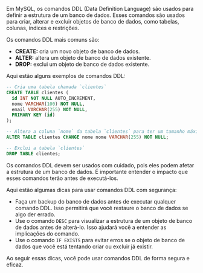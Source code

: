 Em MySQL, os comandos DDL (Data Definition Language) são usados para definir a estrutura de um banco de dados. Esses comandos são usados para criar, alterar e excluir objetos de banco de dados, como tabelas, colunas, índices e restrições.

Os comandos DDL mais comuns são:

* **CREATE:** cria um novo objeto de banco de dados.
* **ALTER:** altera um objeto de banco de dados existente.
* **DROP:** exclui um objeto de banco de dados existente.

Aqui estão alguns exemplos de comandos DDL:

```sql
-- Cria uma tabela chamada `clientes`
CREATE TABLE clientes (
  id INT NOT NULL AUTO_INCREMENT,
  nome VARCHAR(100) NOT NULL,
  email VARCHAR(255) NOT NULL,
  PRIMARY KEY (id)
);

-- Altera a coluna `nome` da tabela `clientes` para ter um tamanho máximo de 255 caracteres
ALTER TABLE clientes CHANGE nome nome VARCHAR(255) NOT NULL;

-- Exclui a tabela `clientes`
DROP TABLE clientes;
```

Os comandos DDL devem ser usados com cuidado, pois eles podem afetar a estrutura de um banco de dados. É importante entender o impacto que esses comandos terão antes de executá-los.

Aqui estão algumas dicas para usar comandos DDL com segurança:

* Faça um backup do banco de dados antes de executar qualquer comando DDL. Isso permitirá que você restaure o banco de dados se algo der errado.
* Use o comando `DESC` para visualizar a estrutura de um objeto de banco de dados antes de alterá-lo. Isso ajudará você a entender as implicações do comando.
* Use o comando `IF EXISTS` para evitar erros se o objeto de banco de dados que você está tentando criar ou excluir já existir.

Ao seguir essas dicas, você pode usar comandos DDL de forma segura e eficaz.